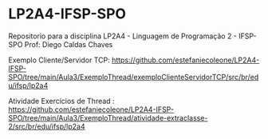 # LP2A4-IFSP-SPO
Repositorio para a disciplina LP2A4 - Linguagem de Programação 2 - IFSP-SPO
Prof: Diego Caldas Chaves

Exemplo Cliente/Servidor TCP: https://github.com/estefaniecoleone/LP2A4-IFSP-SPO/tree/main/Aula3/ExemploThread/exemploClienteServidorTCP/src/br/edu/ifsp/lp2a4

Atividade Exercícios de Thread : https://github.com/estefaniecoleone/LP2A4-IFSP-SPO/tree/main/Aula3/ExemploThread/atividade-extraclasse-2/src/br/edu/ifsp/lp2a4

